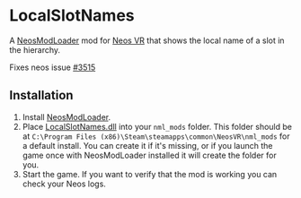 # LocalSlotNames

A [NeosModLoader](https://github.com/zkxs/NeosModLoader) mod for [Neos VR](https://neos.com/) that shows the local name of a slot in the hierarchy. 

Fixes neos issue [#3515](https://github.com/Neos-Metaverse/NeosPublic/issues/3515)

## Installation
1. Install [NeosModLoader](https://github.com/zkxs/NeosModLoader).
1. Place [LocalSlotNames.dll](https://github.com/eia485/NeosLocalSlotNames/releases/latest/download/LocalSlotNames.dll) into your `nml_mods` folder. This folder should be at `C:\Program Files (x86)\Steam\steamapps\common\NeosVR\nml_mods` for a default install. You can create it if it's missing, or if you launch the game once with NeosModLoader installed it will create the folder for you.
1. Start the game. If you want to verify that the mod is working you can check your Neos logs.
